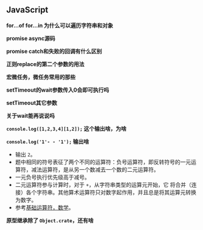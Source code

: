 ## JavaScript

**for...of for...in 为什么可以遍历字符串和对象**

**promise async源码**

**promise  catch和失败的回调有什么区别**

**正则replace的第二个参数的用法**

**宏微任务，微任务常用的那些**

**setTimeout的wait参数传入0会即可执行吗**

**setTimeout其它参数**

**关于wait能再说说吗**

**`console.log([1,2,3,4][1,2]);` 这个输出啥，为啥**

**`console.log('1'- - '1');` 输出啥**

- 输出 `2`。
- 题中相同的符号表征了两个不同的运算符：负号运算符，即反转符号的一元运算符，减法运算符，是从另一个数减去一个数的二元运算符。
- 一元负号执行优先级高于减号。
- 二元运算符参与计算时，对于 `+`，从字符串类型的运算元开始，它 将合并（连接）各个字符串。其他算术运算符只对数字起作用，并且总是将其运算元转换为数字。
- 参考[基础运算符，数学](https://zh.javascript.info/operators)。

**原型继承除了 `Object.crate`，还有啥**

